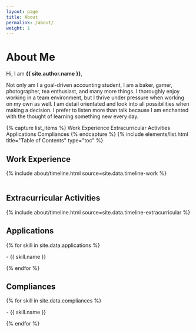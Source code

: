 ```yaml
---
layout: page
title: About
permalink: /about/
weight: 1
---
```


# **About Me**

Hi, I am **{{ site.author.name }}**,

Not only am I a goal-driven accounting student, I am a baker, gamer, photographer, tea enthusiast, and many more things. I thoroughly enjoy working in a team environment, but I thrive under pressure when working on my own as well. I am detail orientated and look into all possibilities when making a decision. I prefer to listen more than talk because I am enchanted with the thought of learning something new every day.

{% capture list_items %}
Work Experience
Extracurricular Activities
Applications
Compliances
{% endcapture %}
{% include elements/list.html title="Table of Contents" type="toc" %}

## Work Experience

<div class="row">
{% include about/timeline.html source=site.data.timeline-work %}
</div>

<br>

## Extracurricular Activities
<div class="row">
{% include about/timeline.html source=site.data.timeline-extracurricular %}
</div>

<div class="row">

  <div class="col-lg">
    <h2 id="applications">Applications</h2>
      {% for skill in site.data.applications %}
        <p>- {{ skill.name }}</p>
      {% endfor %}
  </div>

  <div class="col-lg">
    <h2 id="compliances">Compliances</h2>
      {% for skill in site.data.compliances %}
        <p>- {{ skill.name }}</p>
      {% endfor %}
  </div>

</div>
